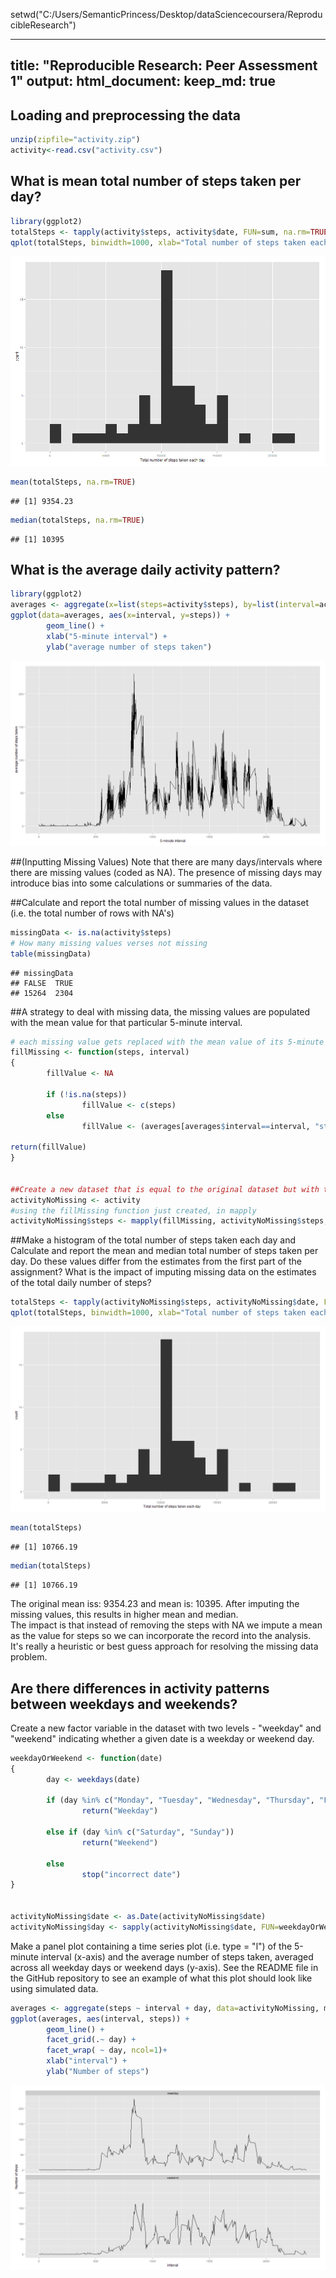 setwd("C:/Users/SemanticPrincess/Desktop/dataSciencecoursera/ReproducibleResearch")

---
title: "Reproducible Research: Peer Assessment 1"
output: 
  html_document:
    keep_md: true
---

## Loading and preprocessing the data

```r
unzip(zipfile="activity.zip")
activity<-read.csv("activity.csv")
```

## What is mean total number of steps taken per day?


```r
library(ggplot2)
totalSteps <- tapply(activity$steps, activity$date, FUN=sum, na.rm=TRUE)
qplot(totalSteps, binwidth=1000, xlab="Total number of steps taken each day")
```

![plot of chunk unnamed-chunk-2](figure/unnamed-chunk-2-1.png) 

```r
mean(totalSteps, na.rm=TRUE)
```

```
## [1] 9354.23
```

```r
median(totalSteps, na.rm=TRUE)
```

```
## [1] 10395
```

## What is the average daily activity pattern?

```r
library(ggplot2)
averages <- aggregate(x=list(steps=activity$steps), by=list(interval=activity$interval),FUN=mean, na.rm=TRUE)
ggplot(data=averages, aes(x=interval, y=steps)) +
        geom_line() +
        xlab("5-minute interval") +
        ylab("average number of steps taken")
```

![plot of chunk unnamed-chunk-3](figure/unnamed-chunk-3-1.png) 

##(Inputting Missing Values)
Note that there are many days/intervals where there are missing values (coded as NA). The presence of missing days may introduce bias 
into some calculations or summaries of the data.

##Calculate and report the total number of missing values in the dataset (i.e. the total number of rows with NA's)

```r
missingData <- is.na(activity$steps)
# How many missing values verses not missing
table(missingData)
```

```
## missingData
## FALSE  TRUE 
## 15264  2304
```

##A strategy to deal with missing data, the missing values are populated with the mean value for that particular 5-minute interval.

```r
# each missing value gets replaced with the mean value of its 5-minute interval
fillMissing <- function(steps, interval) 
{
        fillValue <- NA

        if (!is.na(steps))
                fillValue <- c(steps)
        else
                fillValue <- (averages[averages$interval==interval, "steps"])

return(fillValue)
}


##Create a new dataset that is equal to the original dataset but with the missing data filled in.
activityNoMissing <- activity
#using the fillMissing function just created, in mapply
activityNoMissing$steps <- mapply(fillMissing, activityNoMissing$steps, activityNoMissing$interval)
```

##Make a histogram of the total number of steps taken each day and Calculate and report the mean and median total number of steps taken per day. Do these values differ from the estimates from the first part of the assignment? What is the impact of imputing missing data on the estimates of the total daily number of steps?


```r
totalSteps <- tapply(activityNoMissing$steps, activityNoMissing$date, FUN=sum)
qplot(totalSteps, binwidth=1000, xlab="Total number of steps taken each day")
```

![plot of chunk unnamed-chunk-6](figure/unnamed-chunk-6-1.png) 

```r
mean(totalSteps)
```

```
## [1] 10766.19
```

```r
median(totalSteps)
```

```
## [1] 10766.19
```


The original mean iss: 9354.23 and mean is: 10395.  After imputing the missing values, this results in higher mean and median.  
The impact is that instead of removing the steps with NA we impute a mean as the value for steps so we can incorporate the record
into the analysis.  It's really a heuristic or best guess approach for resolving the missing data problem.


## Are there differences in activity patterns between weekdays and weekends?

Create a new factor variable in the dataset with two levels - "weekday" and "weekend" indicating whether a given date is a weekday or weekend day.


```r
weekdayOrWeekend <- function(date) 
{
        day <- weekdays(date)

        if (day %in% c("Monday", "Tuesday", "Wednesday", "Thursday", "Friday"))
                return("Weekday")

        else if (day %in% c("Saturday", "Sunday"))
                return("Weekend")

        else
                stop("incorrect date")
}


activityNoMissing$date <- as.Date(activityNoMissing$date)
activityNoMissing$day <- sapply(activityNoMissing$date, FUN=weekdayOrWeekend)
```

Make a panel plot containing a time series plot (i.e. type = "l") of the 5-minute interval (x-axis) and the average number of steps taken, averaged across all weekday days or weekend days (y-axis). See the README file in the GitHub repository to see an example of what this plot should look like using simulated data.


```r
averages <- aggregate(steps ~ interval + day, data=activityNoMissing, mean)
ggplot(averages, aes(interval, steps)) + 
        geom_line() + 
        facet_grid(.~ day) +
        facet_wrap( ~ day, ncol=1)+
        xlab("interval") + 
        ylab("Number of steps")
```

![plot of chunk unnamed-chunk-8](figure/unnamed-chunk-8-1.png) 




